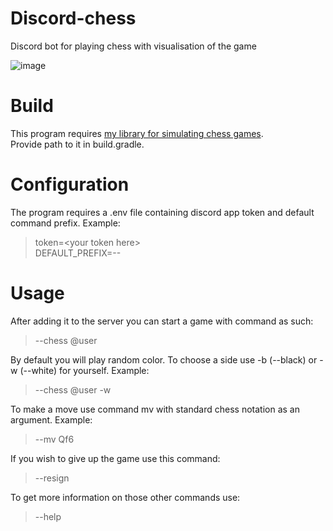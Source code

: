 # Discord-chess
Discord bot for playing chess with visualisation of the game

![image](https://github.com/dzikimlecz/Discord-chess/assets/67097253/0dea3bfe-e253-4ecc-bf4f-069b4a2d3c86)

# Build
This program requires [my library for simulating chess games](https://github.com/dzikimlecz/ChessAPI).  
Provide path to it in build.gradle.

# Configuration
The program requires a .env file containing discord app token and default command prefix. Example:  
> token=\<your token here\>  
> DEFAULT_PREFIX=--

# Usage
After adding it to the server you can start a game with command as such:  
>\--chess @user

By default you will play random color. To choose a side use -b (--black) or -w (--white) for yourself. Example:  
>\--chess @user -w

To make a move use command mv with standard chess notation as an argument. Example:  
>\--mv Qf6

If you wish to give up the game use this command:   
>\--resign

To get more information on those other commands use:
>\--help
